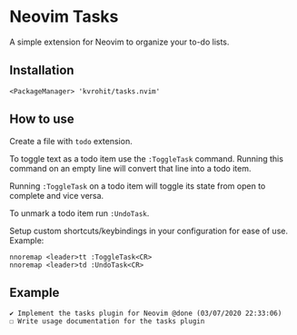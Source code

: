 # Neovim Tasks

A simple extension for Neovim to organize your to-do lists.

## Installation 

```vim
<PackageManager> 'kvrohit/tasks.nvim'
```

## How to use

Create a file with `todo` extension.

To toggle text as a todo item use the `:ToggleTask` command. Running this command on an empty line will convert that line into a todo item.

Running `:ToggleTask` on a todo item will toggle its state from open to complete and vice versa.

To unmark a todo item run `:UndoTask`.

Setup custom shortcuts/keybindings in your configuration for ease of use. Example:

```vim
nnoremap <leader>tt :ToggleTask<CR>
nnoremap <leader>td :UndoTask<CR>
```

## Example

```
✔ Implement the tasks plugin for Neovim @done (03/07/2020 22:33:06)
☐ Write usage documentation for the tasks plugin
```
